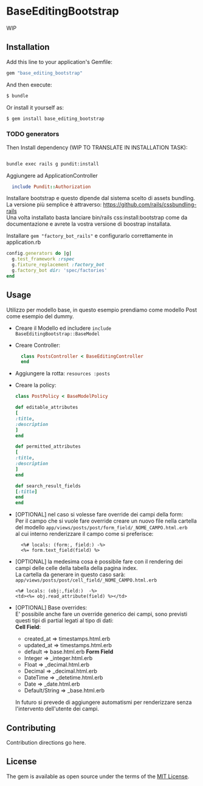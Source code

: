 # BaseEditingBootstrap
WIP

## Installation
Add this line to your application's Gemfile:

```ruby
gem "base_editing_bootstrap"
```

And then execute:
```bash
$ bundle
```

Or install it yourself as:
```bash
$ gem install base_editing_bootstrap
```

### TODO generators
Then Install dependency (WIP TO TRANSLATE IN INSTALLATION TASK):
```bash

bundle exec rails g pundit:install
```
Aggiungere ad ApplicationController 
```ruby
  include Pundit::Authorization
```

Installare bootstrap e questo dipende dal sistema scelto di assets bundling.  
La versione più semplice è attraverso: https://github.com/rails/cssbundling-rails  
Una volta installato basta lanciare bin/rails css:install:bootstrap come da
documentazione e avrete la vostra versione di boostrap installata.

Installare `gem "factory_bot_rails"` e configurarlo correttamente in application.rb
```ruby
config.generators do |g|
  g.test_framework :rspec
  g.fixture_replacement :factory_bot
  g.factory_bot dir: 'spec/factories'
end
```
## Usage
Utilizzo per modello base, in questo esempio prendiamo come modello Post come esempio del dummy.

- Creare il Modello ed includere `include BaseEditingBootstrap::BaseModel`
- Creare Controller:
  ```ruby
    class PostsController < BaseEditingController
    end
  ```
- Aggiungere la rotta: `resources :posts`
- Creare la policy:
  ```ruby
  class PostPolicy < BaseModelPolicy
  
  def editable_attributes
  [
  :title,
  :description
  ]
  end
  
  def permitted_attributes
  [
  :title,
  :description
  ]
  end
  
  def search_result_fields
  [:title]
  end
  end

  ```
- [OPTIONAL] nel caso si volesse fare override dei campi della form:  
  Per il campo che si vuole fare override creare un nuovo file nella cartella 
  del modello `app/views/posts/post/form_field/_NOME_CAMPO.html.erb`  
  al cui interno renderizzare il campo come si preferisce:
  ```erbruby
    <%# locals: (form:, field:) -%>
    <%= form.text_field(field) %>
  ```
- [OPTIONAL] la medesima cosa è possibile fare con il rendering dei campi
  delle celle della tabella della pagina index.  
  La cartella da generare in questo caso sarà: `app/views/posts/post/cell_field/_NOME_CAMPO.html.erb`
  ```erbruby
  <%# locals: (obj:,field:)  -%>
  <td><%= obj.read_attribute(field) %></td>
  ```
- [OPTIONAL] Base overrides:  
  E' possibile anche fare un override generico dei campi, sono previsti questi tipi di partial
  legati al tipo di dati:  
  **Cell Field**:
  - created_at => timestamps.html.erb
  - updated_at => timestamps.html.erb
  - default    => base.html.erb
  **Form Field**
  - Integer          => _integer.html.erb
  - Float            => _decimal.html.erb
  - Decimal          => _decimal.html.erb
  - DateTime         => _detetime.html.erb
  - Date             => _date.html.erb
  - Default/String    => _base.html.erb
  
  In futuro si prevede di aggiungere automatismi per renderizzare senza 
  l'intervento dell'utente dei campi.

## Contributing
Contribution directions go here.

## License
The gem is available as open source under the terms of the [MIT License](https://opensource.org/licenses/MIT).
